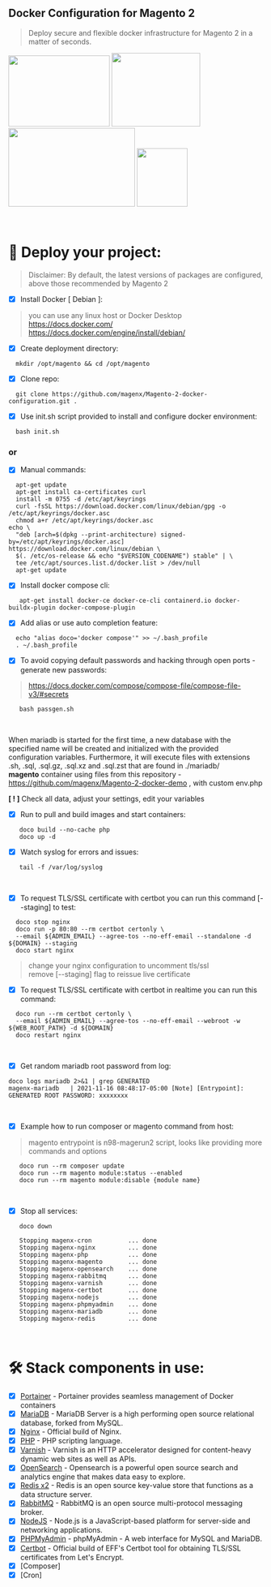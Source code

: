 ## Docker Configuration for Magento 2  
> Deploy secure and flexible docker infrastructure for Magento 2 in a matter of seconds.

<img src="https://user-images.githubusercontent.com/1591200/117845471-7abda280-b278-11eb-8c88-db3fa307ae40.jpeg" width="200" height="140"> <img src="https://user-images.githubusercontent.com/1591200/139601566-f4a62101-1ead-462e-a360-6397437de5cb.png" width="175" height="145"> <img src="https://user-images.githubusercontent.com/1591200/118028531-158ead80-b35b-11eb-8957-636de16ada34.png" width="250" height="155">
<img src="https://user-images.githubusercontent.com/1591200/130320410-91749ce8-5af1-4802-af25-ffb36e7ded98.png" width="100" height="115">  

<br />

# :rocket: Deploy your project:
> Disclaimer: By default, the latest versions of packages are configured, above those recommended by Magento 2
- [x] Install Docker [ Debian ]:
> you can use any linux host or Docker Desktop  
> https://docs.docker.com/  
> https://docs.docker.com/engine/install/debian/

- [x] Create deployment directory:  
```
  mkdir /opt/magento && cd /opt/magento
```
- [x] Clone repo:  
> 
```
  git clone https://github.com/magenx/Magento-2-docker-configuration.git .
```
  
- [x] Use init.sh script provided to install and configure docker environment:  
```
  bash init.sh
```
### or
- [x] Manual commands:  
```
  apt-get update
  apt-get install ca-certificates curl
  install -m 0755 -d /etc/apt/keyrings
  curl -fsSL https://download.docker.com/linux/debian/gpg -o /etc/apt/keyrings/docker.asc
  chmod a+r /etc/apt/keyrings/docker.asc
echo \
  "deb [arch=$(dpkg --print-architecture) signed-by=/etc/apt/keyrings/docker.asc] https://download.docker.com/linux/debian \
  $(. /etc/os-release && echo "$VERSION_CODENAME") stable" | \
  tee /etc/apt/sources.list.d/docker.list > /dev/null
  apt-get update
```
  
- [x] Install docker compose cli:  
```
   apt-get install docker-ce docker-ce-cli containerd.io docker-buildx-plugin docker-compose-plugin
```
  
- [x] Add alias or use auto completion feature:  
```
  echo "alias doco='docker compose'" >> ~/.bash_profile
  . ~/.bash_profile
```
    
- [x] To avoid copying default passwords and hacking through open ports - generate new passwords:  
> https://docs.docker.com/compose/compose-file/compose-file-v3/#secrets  
```
   bash passgen.sh
```
<br />

When mariadb is started for the first time, a new database with the specified name will be created and initialized with the provided configuration variables. Furthermore, it will execute files with extensions .sh, .sql, .sql.gz, .sql.xz and .sql.zst that are found in ./mariadb/  
**magento** container using files from this repository - https://github.com/magenx/Magento-2-docker-demo , with custom env.php
<br />
  
**[ ! ]** Check all data, adjust your settings, edit your variables  
- [x] Run to pull and build images and start containers:   
```
   doco build --no-cache php       
   doco up -d
```
- [x] Watch syslog for errors and issues:
```
   tail -f /var/log/syslog
```

<br />
 
- [x] To request TLS/SSL certificate with certbot you can run this command [--staging] to test:  
```
  doco stop nginx  
  doco run -p 80:80 --rm certbot certonly \
  --email ${ADMIN_EMAIL} --agree-tos --no-eff-email --standalone -d ${DOMAIN} --staging  
  doco start nginx  
```
> change your nginx configuration to uncomment tls/ssl  
> remove [--staging] flag to reissue live certificate  
- [x] To request TLS/SSL certificate with certbot in realtime you can run this command: 
```
  doco run --rm certbot certonly \
  --email ${ADMIN_EMAIL} --agree-tos --no-eff-email --webroot -w ${WEB_ROOT_PATH} -d ${DOMAIN}  
  doco restart nginx
```

<br />

- [x] Get random mariadb root password from log:
```
doco logs mariadb 2>&1 | grep GENERATED
magenx-mariadb   | 2021-11-16 08:48:17-05:00 [Note] [Entrypoint]: GENERATED ROOT PASSWORD: xxxxxxxx
```

<br />

- [x] Example how to run composer or magento command from host:  
> magento entrypoint is n98-magerun2 script, looks like providing more commands and options  
```
   doco run --rm composer update
   doco run --rm magento module:status --enabled
   doco run --rm magento module:disable {module name}
```

<br />

- [x] Stop all services:
```
   doco down
   
   Stopping magenx-cron          ... done
   Stopping magenx-nginx         ... done
   Stopping magenx-php           ... done
   Stopping magenx-magento       ... done
   Stopping magenx-opensearch    ... done
   Stopping magenx-rabbitmq      ... done
   Stopping magenx-varnish       ... done
   Stopping magenx-certbot       ... done
   Stopping magenx-nodejs        ... done
   Stopping magenx-phpmyadmin    ... done
   Stopping magenx-mariadb       ... done
   Stopping magenx-redis         ... done
```
  
<br />

# :hammer_and_wrench: Stack components in use:  
- [x] [Portainer](https://hub.docker.com/r/portainer/portainer-ce) -  Portainer provides seamless management of Docker containers
- [x] [MariaDB](https://hub.docker.com/r/mariadb) - MariaDB Server is a high performing open source relational database, forked from MySQL.
- [x] [Nginx](https://hub.docker.com/r/nginx) - Official build of Nginx.
- [x] [PHP](https://hub.docker.com/r/php) - PHP scripting language.
- [x] [Varnish](https://hub.docker.com/r/varnish) - Varnish is an HTTP accelerator designed for content-heavy dynamic web sites as well as APIs.
- [x] [OpenSearch](https://hub.docker.com/r/opensearchproject) - Opensearch is a powerful open source search and analytics engine that makes data easy to explore.
- [x] [Redis x2](https://hub.docker.com/r/redis) - Redis is an open source key-value store that functions as a data structure server.
- [x] [RabbitMQ](https://hub.docker.com/r/rabbitmq) - RabbitMQ is an open source multi-protocol messaging broker.
- [x] [NodeJS](https://hub.docker.com/r/node) - Node.js is a JavaScript-based platform for server-side and networking applications.
- [x] [PHPMyAdmin](https://hub.docker.com/r/phpmyadmin) - phpMyAdmin - A web interface for MySQL and MariaDB.
- [x] [Certbot](https://hub.docker.com/r/certbot/certbot) - Official build of EFF's Certbot tool for obtaining TLS/SSL certificates from Let's Encrypt.
- [x] [Composer]
- [x] [Cron]
  
<br />
  
